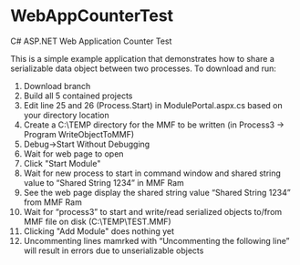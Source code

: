 # WebAppCounterTest
C# ASP.NET Web Application Counter Test

This is a simple example application that demonstrates how to share a serializable data object between two processes.  To download and run:

1. Download branch 
2. Build all 5 contained projects
3. Edit line 25 and 26 (Process.Start) in ModulePortal.aspx.cs based on your directory location
4. Create a C:\TEMP directory for the MMF to be written (in Process3 -> Program WriteObjectToMMF)
5. Debug->Start Without Debugging
6. Wait for web page to open
7. Click "Start Module"
8. Wait for new process to start in command window and shared string value to “Shared String 1234” in MMF Ram
9. See the web page display the shared string value “Shared String 1234” from MMF Ram
10. Wait for “process3” to start and write/read serialized objects to/from MMF file on disk (C:\TEMP\TEST.MMF)
11. Clicking "Add Module" does nothing yet
12. Uncommenting lines mamrked with “Uncommenting the following line” will result in errors due to unserializable objects
